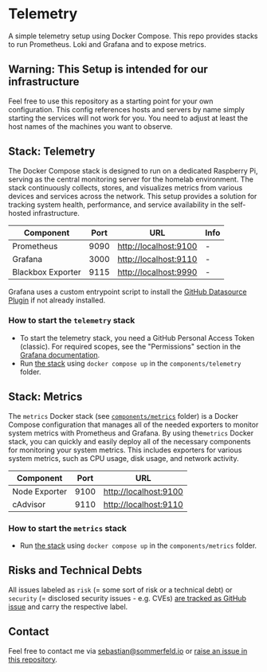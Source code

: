 # Telemetry

A simple telemetry setup using Docker Compose. This repo provides stacks to run Prometheus. Loki and Grafana and to expose metrics.

<!-- ![Project Logo](https://raw.githubusercontent.com/sommerfeld-io/telemetry/refs/heads/main/.assets/logo.png) -->

## Warning: This Setup is intended for our infrastructure

Feel free to use this repository as a starting point for your own configuration. This config references hosts and servers by name simply starting the services will not work for you. You need to adjust at least the host names of the machines you want to observe.

## Stack: Telemetry

The Docker Compose stack is designed to run on a dedicated Raspberry Pi, serving as the central monitoring server for the homelab environment. The stack continuously collects, stores, and visualizes metrics from various devices and services across the network. This setup provides a solution for tracking system health, performance, and service availability in the self-hosted infrastructure.

| Component         | Port | URL                     | Info          |
| ----------------- | ---- | ----------------------- | ------------- |
| Prometheus        | 9090 | <http://localhost:9100> | -             |
| Grafana           | 3000 | <http://localhost:9110> | -             |
| Blackbox Exporter | 9115 | <http://localhost:9990> | -             |

Grafana uses a custom entrypoint script to install the [GitHub Datasource Plugin](https://grafana.com/docs/plugins/grafana-github-datasource/latest) if not already installed.

### How to start the `telemetry` stack

- To start the telemetry stack, you need a GitHub Personal Access Token (classic). For required scopes, see the "Permissions" section in the [Grafana documentation](https://grafana.com/docs/plugins/grafana-github-datasource/latest/setup/token/#permissions).
- Run [the stack](components/telemetry/docker-compose.yml) using `docker compose up` in the `components/telemetry` folder.

## Stack: Metrics

The `metrics` Docker stack (see [`components/metrics`](components/metrics) folder) is a Docker Compose configuration that manages all of the needed exporters to monitor system metrics with Prometheus and Grafana. By using the`metrics` Docker stack, you can quickly and easily deploy all of the necessary components for monitoring your system metrics. This includes exporters for various system metrics, such as CPU usage, disk usage, and network activity.

| Component     | Port | URL                     |
| ------------- | ---- | ----------------------- |
| Node Exporter | 9100 | <http://localhost:9100> |
| cAdvisor      | 9110 | <http://localhost:9110> |

### How to start the `metrics` stack

- Run [the stack](components/metrics/docker-compose.yml) using `docker compose up` in the `components/metrics` folder.

## Risks and Technical Debts

All issues labeled as `risk` (= some sort of risk or a technical debt) or `security` (= disclosed security issues - e.g. CVEs) [are tracked as GitHub issue](https://github.com/sommerfeld-io/telemetry/issues?q=is%3Aissue+label%3Asecurity%2Crisk+is%3Aopen) and carry the respective label.

## Contact

Feel free to contact me via <sebastian@sommerfeld.io> or [raise an issue in this repository](https://github.com/sommerfeld-io/telemetry/issues).
